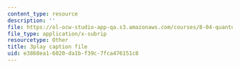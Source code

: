 ```yaml
---
content_type: resource
description: ''
file: https://ol-ocw-studio-app-qa.s3.amazonaws.com/courses/8-04-quantum-physics-i-spring-2016/e3868ea16020da1bf39c7fca476151c8_rwzg8iEOc8s.srt
file_type: application/x-subrip
resourcetype: Other
title: 3play caption file
uid: e3868ea1-6020-da1b-f39c-7fca476151c8
---
```

